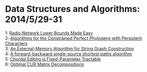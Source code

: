 # Data Structures and Algorithms: 2014/5/29-31  
1: [Radio Network Lower Bounds Made Easy](https://doi.org/10.48550/arXiv.1405.7300)  
2: [Algorithms for the Constrained Perfect Phylogeny with Persistent  Characters](https://doi.org/10.48550/arXiv.1405.7497)  
3: [An External-Memory Algorithm for String Graph Construction](https://doi.org/10.48550/arXiv.1405.7520)  
4: [A forward-backward single-source shortest paths algorithm](https://doi.org/10.48550/arXiv.1405.7619)  
5: [Chordal Editing is Fixed-Parameter Tractable](https://doi.org/10.48550/arXiv.1405.7859)  
6: [Optimal CUR Matrix Decompositions](https://doi.org/10.48550/arXiv.1405.7910)  